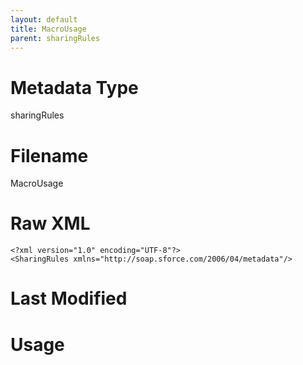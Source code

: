 ```yaml
---
layout: default
title: MacroUsage
parent: sharingRules
---
```

# Metadata Type
sharingRules


# Filename 
MacroUsage


# Raw XML
```
<?xml version="1.0" encoding="UTF-8"?>
<SharingRules xmlns="http://soap.sforce.com/2006/04/metadata"/>
```


# Last Modified


# Usage
